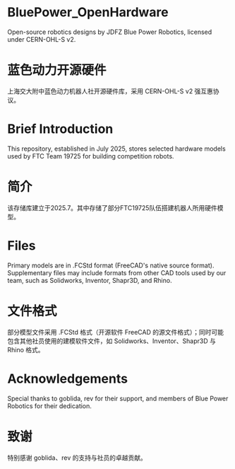 # BluePower_OpenHardware

Open-source robotics designs by JDFZ Blue Power Robotics, licensed under CERN-OHL-S v2.

# 蓝色动力开源硬件

上海交大附中蓝色动力机器人社开源硬件库，采用 CERN-OHL-S v2 强互惠协议。

# Brief Introduction

This repository, established in July 2025, stores selected hardware models used by FTC Team 19725 for building competition robots.

# 简介

该存储库建立于2025.7。其中存储了部分FTC19725队伍搭建机器人所用硬件模型。

# Files

Primary models are in .FCStd format (FreeCAD's native source format). Supplementary files may include formats from other CAD tools used by our team, such as Solidworks, Inventor, Shapr3D, and Rhino.

# 文件格式

部分模型文件采用 .FCStd 格式（开源软件 FreeCAD 的源文件格式）；同时可能包含其他社员使用的建模软件文件，如 Solidworks、Inventor、Shapr3D 与 Rhino 格式。

# Acknowledgements

Special thanks to goblida, rev for their support, and members of Blue Power Robotics for their dedication.

# 致谢

特别感谢 goblida、rev 的支持与社员的卓越贡献。